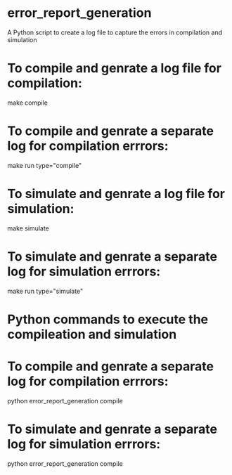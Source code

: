 # error_report_generation
A Python script to create a log file to capture the errors in compilation and simulation

# To compile and genrate a log file for compilation:
make compile

# To compile and genrate a separate log for compilation errrors:
make run type="compile"

# To simulate and genrate a log file for simulation:
make simulate

# To simulate and genrate a separate log for simulation errrors:
make run type="simulate"

# Python commands to execute the compileation and simulation
# To compile and genrate a separate log for compilation errrors:
python error_report_generation compile

# To simulate and genrate a separate log for simulation errrors:
python error_report_generation compile
